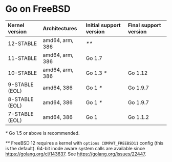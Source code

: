 # Go on FreeBSD

| **Kernel version** | **Architectures** | **Initial support version** | **Final support version** |
|:-------------------|:------------------|:----------------------------|:--------------------------|
| 12-STABLE          | amd64, arm, 386   | _**_                        |                           |
| 11-STABLE          | amd64, arm, 386   | Go 1.7                      |                           |
| 10-STABLE          | amd64, arm, 386   | Go 1.3 _*_                  | Go 1.12                   |
| 9-STABLE (EOL)     | amd64, 386        | Go 1 _*_                    | Go 1.9.7                  |
| 8-STABLE (EOL)     | amd64, 386        | Go 1 _*_                    | Go 1.9.7                  |
| 7-STABLE (EOL)     | amd64, 386        | Go 1                        | Go 1.1.2                  |

_*_ Go 1.5 or above is recommended.

_**_ FreeBSD 12 requires a kernel with `options COMPAT_FREEBSD11` config (this is the default). 64-bit inode aware system calls are available since https://golang.org/cl/143637. See https://golang.org/issues/22447.